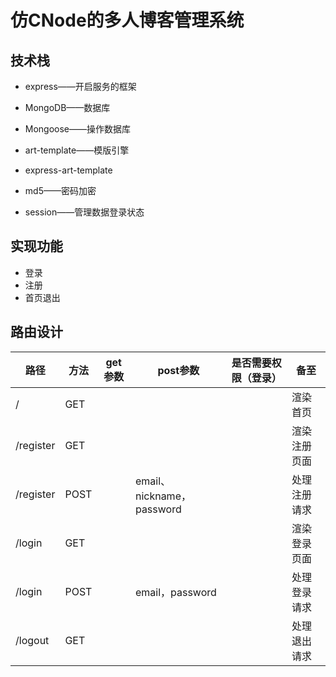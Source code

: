 # 仿CNode的多人博客管理系统
## 技术栈

- express——开启服务的框架
- MongoDB——数据库

- Mongoose——操作数据库
- art-template——模版引擎
- express-art-template
- md5——密码加密
- session——管理数据登录状态

## 实现功能 

- 登录
- 注册
- 首页退出

## 路由设计

| 路径      | 方法 | get参数 | post参数                  | 是否需要权限（登录） | 备至         |
| --------- | ---- | ------- | ------------------------- | -------------------- | ------------ |
| /         | GET  |         |                           |                      | 渲染首页     |
| /register | GET  |         |                           |                      | 渲染注册页面 |
| /register | POST |         | email、nickname，password |                      | 处理注册请求 |
| /login    | GET  |         |                           |                      | 渲染登录页面 |
| /login    | POST |         | email，password           |                      | 处理登录请求 |
| /logout   | GET  |         |                           |                      | 处理退出请求 |
